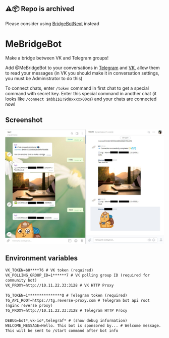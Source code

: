 ## ⚠️📦 Repo is archived

Please consider using [BridgeBotNext](https://github.com/maksimkurb/BridgeBotNext) instead

# MeBridgeBot
Make a bridge between VK and Telegram groups!

Add @MeBridgeBot to your conversations in [Telegram](https://t.me/MeBridgeBot) and [VK](https://vk.com/mebridgebot), allow them to read your messages (in VK you should make it in conversation settings, you must be Administrator to do this)

To connect chats, enter `/token` command in first chat to get a special command with secret key.
Enter this special command in another chat (it looks like `/connect $mbb1$1!9d8xxxxx00ca`) and your chats are connected now!

## Screenshot
![Screenshot](https://raw.githubusercontent.com/maksimkurb/MeBridgeBot/master/docs/screenshot.jpg)

## Environment variables
```
VK_TOKEN=b0****76 # VK token (required)
VK_POLLING_GROUP_ID=1******7 # VK polling group ID (required for community bot)
VK_PROXY=http://10.11.22.33:3128 # VK HTTP Proxy

TG_TOKEN=1***************Q # Telegram token (required)
TG_API_ROOT=https://tg.reverse-proxy.com # Telegram bot api root (nginx reverse proxy)
TG_PROXY=http://10.11.22.33:3128 # Telegram HTTP Proxy

DEBUG=bot*,vk-io*,telegraf* # (show debug information)
WELCOME_MESSAGE=Hello. This bot is sponsored by... # Welcome message. This will be sent to /start command after bot info
```
